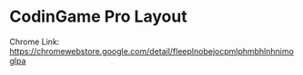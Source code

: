 # CodinGame Pro Layout

Chrome Link: https://chromewebstore.google.com/detail/fleeplnobejocpmlphmbhlnhnimoglpa
